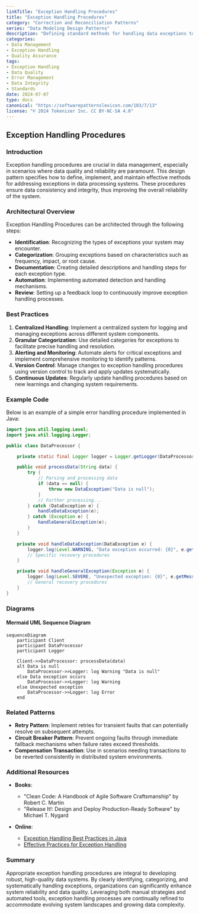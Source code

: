 ```yaml
---
linkTitle: "Exception Handling Procedures"
title: "Exception Handling Procedures"
category: "Correction and Reconciliation Patterns"
series: "Data Modeling Design Patterns"
description: "Defining standard methods for handling data exceptions to ensure consistency, reliability, and maintainability in data-driven applications."
categories:
- Data Management
- Exception Handling
- Quality Assurance
tags:
- Exception Handling
- Data Quality
- Error Management
- Data Integrity
- Standards
date: 2024-07-07
type: docs
canonical: "https://softwarepatternslexicon.com/103/7/13"
license: "© 2024 Tokenizer Inc. CC BY-NC-SA 4.0"
---
```


## Exception Handling Procedures

### Introduction

Exception handling procedures are crucial in data management, especially in scenarios where data quality and reliability are paramount. This design pattern specifies how to define, implement, and maintain effective methods for addressing exceptions in data processing systems. These procedures ensure data consistency and integrity, thus improving the overall reliability of the system.

### Architectural Overview

Exception Handling Procedures can be architected through the following steps:
- **Identification**: Recognizing the types of exceptions your system may encounter.
- **Categorization**: Grouping exceptions based on characteristics such as frequency, impact, or root cause.
- **Documentation**: Creating detailed descriptions and handling steps for each exception type.
- **Automation**: Implementing automated detection and handling mechanisms.
- **Review**: Setting up a feedback loop to continuously improve exception handling processes.

### Best Practices

1. **Centralized Handling**: Implement a centralized system for logging and managing exceptions across different system components.
2. **Granular Categorization**: Use detailed categories for exceptions to facilitate precise handling and resolution.
3. **Alerting and Monitoring**: Automate alerts for critical exceptions and implement comprehensive monitoring to identify patterns.
4. **Version Control**: Manage changes to exception handling procedures using version control to track and apply updates systematically.
5. **Continuous Updates**: Regularly update handling procedures based on new learnings and changing system requirements.

### Example Code

Below is an example of a simple error handling procedure implemented in Java:

```java
import java.util.logging.Level;
import java.util.logging.Logger;

public class DataProcessor {

    private static final Logger logger = Logger.getLogger(DataProcessor.class.getName());

    public void processData(String data) {
        try {
            // Parsing and processing data
            if (data == null) {
                throw new DataException("Data is null");
            }
            // Further processing...
        } catch (DataException e) {
            handleDataException(e);
        } catch (Exception e) {
            handleGeneralException(e);
        }
    }

    private void handleDataException(DataException e) {
        logger.log(Level.WARNING, "Data exception occurred: {0}", e.getMessage());
        // Specific recovery procedures
    }

    private void handleGeneralException(Exception e) {
        logger.log(Level.SEVERE, "Unexpected exception: {0}", e.getMessage());
        // General recovery procedures
    }
}
```

### Diagrams

#### Mermaid UML Sequence Diagram

```mermaid
sequenceDiagram
    participant Client
    participant DataProcessor
    participant Logger

    Client->>DataProcessor: processData(data)
    alt Data is null
        DataProcessor->>Logger: log Warning "Data is null"
    else Data exception occurs
        DataProcessor->>Logger: log Warning
    else Unexpected exception
        DataProcessor->>Logger: log Error
    end
```

### Related Patterns

- **Retry Pattern**: Implement retries for transient faults that can potentially resolve on subsequent attempts.
- **Circuit Breaker Pattern**: Prevent ongoing faults through immediate fallback mechanisms when failure rates exceed thresholds.
- **Compensation Transaction**: Use in scenarios needing transactions to be reverted consistently in distributed system environments.

### Additional Resources

- **Books**:
  - "Clean Code: A Handbook of Agile Software Craftsmanship" by Robert C. Martin
  - "Release It!: Design and Deploy Production-Ready Software" by Michael T. Nygard

- **Online**:
  - [Exception Handling Best Practices in Java](https://www.baeldung.com/exception-handling-java-best-practices)
  - [Effective Practices for Exception Handling](https://developers.google.com/tech-writing/exception-handling)

### Summary

Appropriate exception handling procedures are integral to developing robust, high-quality data systems. By clearly identifying, categorizing, and systematically handling exceptions, organizations can significantly enhance system reliability and data quality. Leveraging both manual strategies and automated tools, exception handling processes are continually refined to accommodate evolving system landscapes and growing data complexity.
